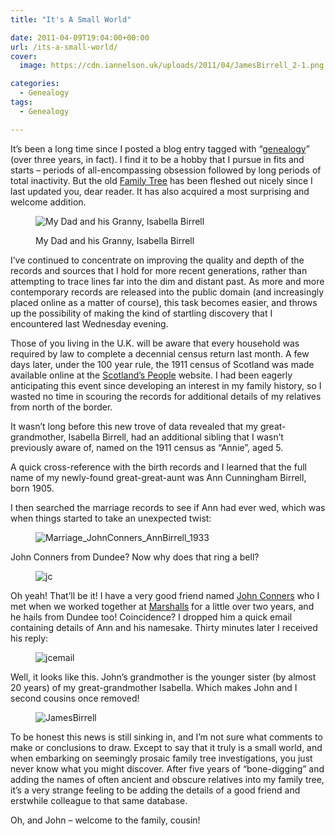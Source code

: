 ```yaml
---
title: "It's A Small World"

date: 2011-04-09T19:04:00+00:00
url: /its-a-small-world/
cover: 
  image: https://cdn.iannelson.uk/uploads/2011/04/JamesBirrell_2-1.png

categories:
  - Genealogy
tags:
  - Genealogy

---
```

It’s been a long time since I posted a blog entry tagged with “[genealogy][1]” (over three years, in fact). I find it to be a hobby that I pursue in fits and starts – periods of all-encompassing obsession followed by long periods of total inactivity. But the old [Family Tree][2] has been fleshed out nicely since I last updated you, dear reader. It has also acquired a most surprising and welcome addition.<figure class="kg-card kg-image-card kg-card-hascaption">

<img decoding="async" src="https://cdn.iannelson.uk/uploads/2023/08/DadAndGranny_5.jpg" class="kg-image" alt="My Dad and his Granny, Isabella Birrell" loading="lazy" title="My Dad and his Granny, Isabella Birrell" /> <figcaption>My Dad and his Granny, Isabella Birrell</figcaption></figure> 

I’ve continued to concentrate on improving the quality and depth of the records and sources that I hold for more recent generations, rather than attempting to trace lines far into the dim and distant past. As more and more contemporary records are released into the public domain (and increasingly placed online as a matter of course), this task becomes easier, and throws up the possibility of making the kind of startling discovery that I encountered last Wednesday evening.

Those of you living in the U.K. will be aware that every household was required by law to complete a decennial census return last month. A few days later, under the 100 year rule, the 1911 census of Scotland was made available online at the [Scotland’s People][3] website. I had been eagerly anticipating this event since developing an interest in my family history, so I wasted no time in scouring the records for additional details of my relatives from north of the border.

It wasn’t long before this new trove of data revealed that my great-grandmother, Isabella Birrell, had an additional sibling that I wasn’t previously aware of, named on the 1911 census as “Annie”, aged 5.

A quick cross-reference with the birth records and I learned that the full name of my newly-found great-great-aunt was Ann Cunningham Birrell, born 1905.

I then searched the marriage records to see if Ann had ever wed, which was when things started to take an unexpected twist:<figure class="kg-card kg-image-card">

<img decoding="async" src="https://cdn.iannelson.uk/uploads/2023/08/Marriage_JohnConners_AnnBirrell_1933_2.png" class="kg-image" alt="Marriage_JohnConners_AnnBirrell_1933" loading="lazy" title="Marriage_JohnConners_AnnBirrell_1933" /> </figure> 

John Conners from Dundee? Now why does that ring a bell?<figure class="kg-card kg-image-card">

<img decoding="async" src="https://cdn.iannelson.uk/uploads/2023/08/jc_3.jpg" class="kg-image" alt="jc" loading="lazy" title="jc" /> </figure> 

Oh yeah! That’ll be it! I have a very good friend named [John Conners][4] who I met when we worked together at [Marshalls][5] for a little over two years, and he hails from Dundee too! Coincidence? I dropped him a quick email containing details of Ann and his namesake. Thirty minutes later I received his reply:<figure class="kg-card kg-image-card">

<img decoding="async" src="https://cdn.iannelson.uk/uploads/2023/08/jcemail_6.png" class="kg-image" alt="jcemail" loading="lazy" title="jcemail" /> </figure> 

Well, it looks like this. John’s grandmother is the younger sister (by almost 20 years) of my great-grandmother Isabella. Which makes John and I second cousins once removed!<figure class="kg-card kg-image-card">

<img decoding="async" src="https://cdn.iannelson.uk/uploads/2023/08/JamesBirrell_2.png" class="kg-image" alt="JamesBirrell" loading="lazy" title="JamesBirrell" /> </figure> 

To be honest this news is still sinking in, and I’m not sure what comments to make or conclusions to draw. Except to say that it truly is a small world, and when embarking on seemingly prosaic family tree investigations, you just never know what you might discover. After five years of “bone-digging” and adding the names of often ancient and obscure relatives into my family tree, it’s a very strange feeling to be adding the details of a good friend and erstwhile colleague to that same database.

Oh, and John – welcome to the family, cousin!

 [1]: https://blog.iannelson.uk/tags/genealogy
 [2]: https://familytree.iannelson.uk
 [3]: http://www.scotlandspeople.gov.uk
 [4]: http://johnsadventures.com/
 [5]: http://www.marshalls.co.uk